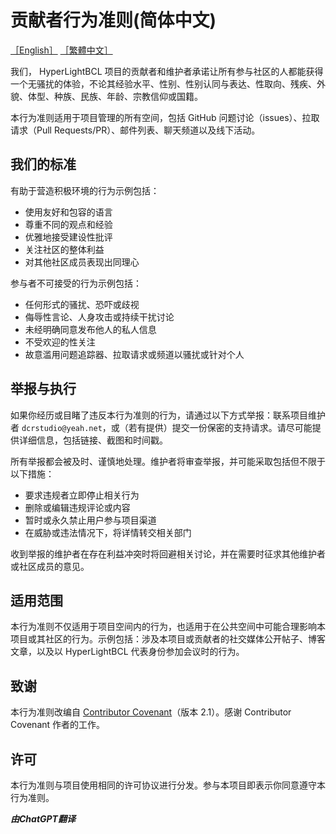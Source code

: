 # 贡献者行为准则(简体中文)
[［English］](CODE_OF_CONDUCT.md)
[［繁體中文］](CODE_OF_CONDUCT_ZH_TW.md)

我们， HyperLightBCL 项目的贡献者和维护者承诺让所有参与社区的人都能获得一个无骚扰的体验，不论其经验水平、性别、性别认同与表达、性取向、残疾、外貌、体型、种族、民族、年龄、宗教信仰或国籍。

本行为准则适用于项目管理的所有空间，包括 GitHub 问题讨论（issues）、拉取请求（Pull Requests/PR）、邮件列表、聊天频道以及线下活动。

## 我们的标准

有助于营造积极环境的行为示例包括：

* 使用友好和包容的语言
* 尊重不同的观点和经验
* 优雅地接受建设性批评
* 关注社区的整体利益
* 对其他社区成员表现出同理心

参与者不可接受的行为示例包括：

* 任何形式的骚扰、恐吓或歧视
* 侮辱性言论、人身攻击或持续干扰讨论
* 未经明确同意发布他人的私人信息
* 不受欢迎的性关注
* 故意滥用问题追踪器、拉取请求或频道以骚扰或针对个人

## 举报与执行

如果你经历或目睹了违反本行为准则的行为，请通过以下方式举报：联系项目维护者 `dcrstudio@yeah.net`，或（若有提供）提交一份保密的支持请求。请尽可能提供详细信息，包括链接、截图和时间戳。

所有举报都会被及时、谨慎地处理。维护者将审查举报，并可能采取包括但不限于以下措施：

* 要求违规者立即停止相关行为
* 删除或编辑违规评论或内容
* 暂时或永久禁止用户参与项目渠道
* 在威胁或违法情况下，将详情转交相关部门

收到举报的维护者在存在利益冲突时将回避相关讨论，并在需要时征求其他维护者或社区成员的意见。

## 适用范围

本行为准则不仅适用于项目空间内的行为，也适用于在公共空间中可能合理影响本项目或其社区的行为。示例包括：涉及本项目或贡献者的社交媒体公开帖子、博客文章，以及以 HyperLightBCL 代表身份参加会议时的行为。

## 致谢

本行为准则改编自 [Contributor Covenant](https://www.contributor-covenant.org/version/2/1/code_of_conduct.html)（版本 2.1）。感谢 Contributor Covenant 作者的工作。

## 许可

本行为准则与项目使用相同的许可协议进行分发。参与本项目即表示你同意遵守本行为准则。

***由ChatGPT翻译***